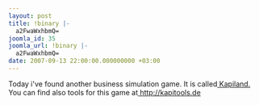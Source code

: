 ```yaml
---
layout: post
title: !binary |-
  a2FwaWxhbmQ=
joomla_id: 35
joomla_url: !binary |-
  a2FwaWxhbmQ=
date: 2007-09-13 22:00:00.000000000 +03:00
---
```

<p>Today i've found another business simulation game. It is called<a href="http://www.kapilands.com/main.php4?werber=106104"> Kapiland.</a> You can find also  tools for this game at<a href="http://kapitools.de"> http://kapitools.de</a></p>
